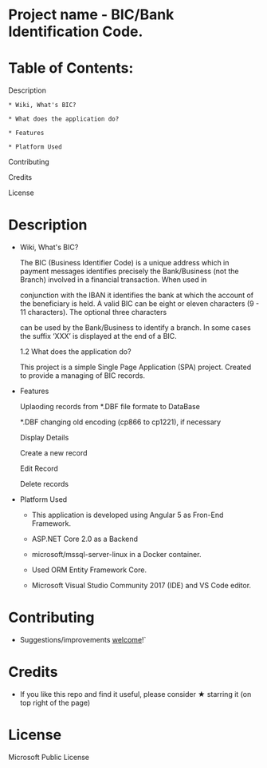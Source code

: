 # Project name - BIC/Bank Identification Code.

# Table of Contents:

  Description

    * Wiki, What's BIC?

    * What does the application do?

    * Features

    * Platform Used

  Contributing

  Credits

  License

# Description

  * Wiki, What's BIC?

    The BIC (Business Identifier Code) is a unique address which in payment messages identifies precisely the Bank/Business (not the Branch) involved in a  financial transaction. When used in

    conjunction with the IBAN it identifies the bank at which the account of the beneficiary is held. A valid BIC can be  eight or eleven characters (9 - 11 characters). The optional three characters

    can be used by the Bank/Business to identify a branch. In some cases the suffix ‘XXX’ is displayed at the end of a BIC.

    1.2 What does the application do?

    This project is a simple Single Page Application (SPA) project. Created to provide a managing of BIC records.

  * Features

    Uplaoding records from *.DBF file formate to DataBase

    *.DBF changing old encoding (cp866 to cp1221), if necessary

    Display Details

    Create a new record

    Edit Record

    Delete records

  * Platform Used

    * This application is developed using Angular 5 as Fron-End Framework.

    * ASP.NET Core 2.0 as a Backend

    * microsoft/mssql-server-linux in a Docker container.

    * Used ORM Entity Framework Core.

    * Microsoft Visual Studio Community 2017 (IDE) and VS Code editor.

# Contributing

  * Suggestions/improvements [welcome](https://github.com/vnikifirov/SwiftCode/issues)!`

# Credits

  * If you like this repo and find it useful, please consider ★ starring it (on top right of the page)

# License

  Microsoft Public License